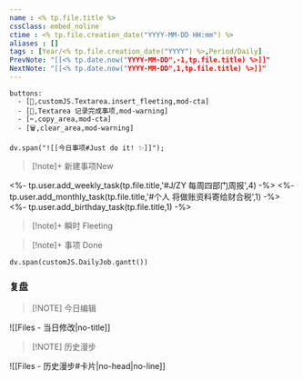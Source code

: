 ```yaml
---
name : <% tp.file.title %>
cssClass: embed_noline
ctime : <% tp.file.creation_date("YYYY-MM-DD HH:mm") %>
aliases : []
tags : [Year/<% tp.file.creation_date("YYYY") %>,Period/Daily]
PrevNote: "[[<% tp.date.now("YYYY-MM-DD",-1,tp.file.title) %>]]"
NextNote: "[[<% tp.date.now("YYYY-MM-DD",1,tp.file.title) %>]]"
---
```



```textarea
buttons:
  - [🎵,customJS.Textarea.insert_fleeting,mod-cta]
  - [🎉,Textarea 记录完成事项,mod-warning]
  - [✂️,copy_area,mod-cta]
  - [🗑️,clear_area,mod-warning]
```



```dataviewjs
dv.span("![[今日事项#Just do it! ✨]]");
```

> [!note]+ 新建事项New

<%- tp.user.add_weekly_task(tp.file.title,'#J/ZY  每周四部门周报',4) -%>
<%- tp.user.add_monthly_task(tp.file.title,'#个人  将做账资料寄给财合税',1) -%>
<%- tp.user.add_birthday_task(tp.file.title,1) -%>


> [!note]+ 瞬时 Fleeting


> [!note]+ 事项 Done


```dataviewjs
dv.span(customJS.DailyJob.gantt())
```

### 复盘


> [!NOTE] 今日编辑

![[Files - 当日修改|no-title]]

> [!NOTE] 历史漫步

![[Files - 历史漫步#卡片|no-head|no-line]]

